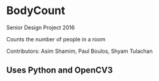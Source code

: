# BodyCount
Senior Design Project 2016

Counts the number of people in a room

Contributors: Asim Shamim, Paul Boulos, Shyam Tulachan

## Uses Python and OpenCV3
